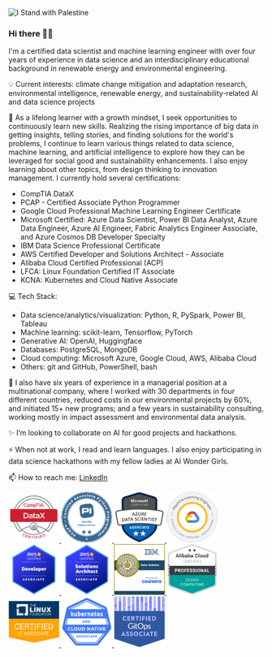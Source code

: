 ![I Stand with Palestine](https://img.shields.io/badge/I_Stand_with_Palestine-%F0%9F%87%B5%F0%9F%87%B8%20Tech_For_Palestine-D83838?labelColor=01B861&color=D83838&link=https%3A%2F%2Ftechforpalestine.org%2Flearn-more)

### Hi there 👋🏼

<!--
**eparamasari/eparamasari** is a ✨ _special_ ✨ repository because its `README.md` (this file) appears on your GitHub profile.

Here are some ideas to get you started:
- 🔭 I’m currently working on ...
- 🌱 I’m currently learning ...
- 👯 I’m looking to collaborate on ...
- 🤔 I’m looking for help with ...
- 💬 Ask me about ...
- 📫 How to reach me: ...
- 😄 Pronouns: ...
- ⚡ Fun fact: ...
-->

I'm a certified data scientist and machine learning engineer with over four years of experience in data science and an interdisciplinary educational background in renewable energy and environmental engineering.

💡 Current interests: climate change mitigation and adaptation research, environmental intelligence, renewable energy, and sustainability-related AI and data science projects

🌱 As a lifelong learner with a growth mindset, I seek opportunities to continuously learn new skills. Realizing the rising importance of big data in getting insights, telling stories, and finding solutions for the world's problems, I continue to learn various things related to data science, machine learning, and artificial intelligence to explore how they can be leveraged for social good and sustainability enhancements. I also enjoy learning about other topics, from design thinking to innovation management. 
I currently hold several certifications:
- CompTIA DataX
- PCAP - Certified Associate Python Programmer
- Google Cloud Professional Machine Learning Engineer Certificate
- Microsoft Certified: Azure Data Scientist, Power BI Data Analyst, Azure Data Engineer, Azure AI Engineer, Fabric Analytics Engineer Associate, and Azure Cosmos DB Developer Specialty
- IBM Data Science Professional Certificate
- AWS Certified Developer and Solutions Architect - Associate
- Alibaba Cloud Certified Professional (ACP)
- LFCA: Linux Foundation Certified IT Associate
- KCNA: Kubernetes and Cloud Native Associate

💻 Tech Stack:

- Data science/analytics/visualization: Python, R, PySpark, Power BI, Tableau
- Machine learning: scikit-learn, Tensorflow, PyTorch
- Generative AI: OpenAI, Huggingface
- Databases: PostgreSQL, MongoDB
- Cloud computing: Microsoft Azure, Google Cloud, AWS, Alibaba Cloud
- Others: git and GitHub, PowerShell, bash

🔭 I also have six years of experience in a managerial position at a multinational company, where I worked with 30 departments in four different countries, reduced costs in our environmental projects by 60%, and initiated 15+ new programs; and a few years in sustainability consulting, working mostly in impact assessment and environmental data analysis.

✨ I’m looking to collaborate on AI for good projects and hackathons.

⚡ When not at work, I read and learn languages.
  I also enjoy participating in data science hackathons with my fellow ladies at AI Wonder Girls.

📫 How to reach me: [LinkedIn](https://www.linkedin.com/in/ernitia-paramasari/) 

<p float="left">
  <a href="https://www.credly.com/badges/e024938a-afd7-4dc7-a748-e8f08c17b5df/public_url">
    <img src="images/Comptia-DataX.png" alt="Comptia DataX" height="100" />
  </a>
  <a href="https://www.credly.com/badges/0287a1ab-ad73-4ae6-979e-347284433afc/public_url">
    <img src="images/python-institute-PCAP.png" alt="PCAP" height="100">
  </a>
  <a href="https://learn.microsoft.com/api/credentials/share/en-us/ernitiap/FEC23C11409EECFD?sharingId=ABB84377746FC811">
    <img src="images/microsoft-certified-azure-data-scientist-associate.png" alt="Azure Data Scientist" height="100">
  </a>
  <a href="https://www.credly.com/badges/b85e2b97-12df-4d99-8b80-685801e04bea/public_url">
    <img src="images/professional-ml-engineer.png" alt="Google Professional ML Engineer" height="100">
  </a>
  <a href="https://www.credly.com/badges/3becd4c7-1fa1-4455-a95b-1cba0fd76eaa/public_url">
    <img src="images/AWS-certified-developer-associate.png" alt="AWS Certified Developer Associate" height="100">
  </a>
  <a href="https://www.credly.com/badges/47ad79c4-8071-4057-a83a-3acff8a4415a/public_url">
    <img src="images/AWS-certified-solutions-architect-associate.png" alt="AWS Certified Solutions Architect Associate" height="100">
  </a>
  <a href="https://www.credly.com/badges/2ae30c28-393b-49c6-8aba-47b55c670b6f/public_url">
    <img src="images/IBM-data-science-professional-certificate.png" alt="IBM DS Professional" height="100">
  </a>
  <a href="https://drive.google.com/file/d/1ERCR4BdhuKHbimHnedea-01DzKP99ZxX/view?usp=sharing">
    <img src="images/alibaba-acp-cloud-computing.png" alt="Alibaba Cloud Computing Professional" height="100">
  </a>
  <a href="https://www.credly.com/badges/d4f53a7d-d95f-4773-ab9a-b8a55d3c59be/">
    <img src="images/linux-foundation-lfca.png" alt="LFCA" height="100">
  </a>
  <a href="https://www.credly.com/badges/5b1b7211-f0e1-49fa-a368-9a56b5b5f1a3/public_url">
    <img src="images/kubernetes-cloud-native-associate-KCNA.png" alt="KCNA" height="100">
  </a>
  <a href="https://www.credly.com/badges/b89f1623-7e27-4ae0-8d87-bfd020e8b58a/public_url">
    <img src="images/certified-gitops-associate-CGOA.png" alt="CGOA" height="100">
  </a>
</p>
